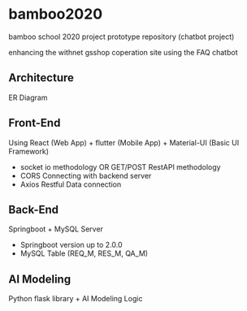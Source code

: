 # bamboo2020
bamboo school 2020 project prototype repository (chatbot project)

enhancing the withnet gsshop coperation site using the FAQ chatbot


## Architecture 
ER Diagram

## Front-End
Using React (Web App) + flutter (Mobile App) + Material-UI (Basic UI Framework)
 - socket io methodology OR GET/POST RestAPI methodology
 - CORS Connecting with backend server
 - Axios Restful Data connection


## Back-End
Springboot + MySQL Server
 - Springboot version up to 2.0.0
 - MySQL Table (REQ_M, RES_M, QA_M)
 
## AI Modeling
Python flask library + AI Modeling Logic
